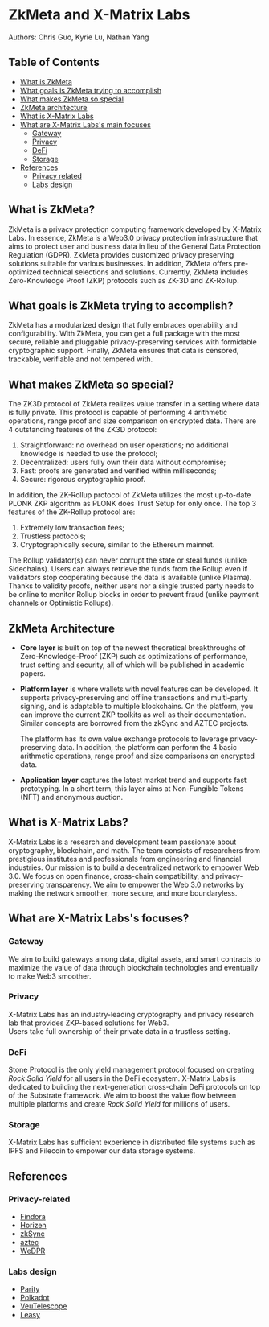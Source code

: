 # ZkMeta and X-Matrix Labs

Authors: Chris Guo, Kyrie Lu, Nathan Yang

## Table of Contents
* [What is ZkMeta](#what-is-zkmeta)
* [What goals is ZkMeta trying to accomplish](#what-goals-is-zkmeta-trying-to-accomplish)
* [What makes ZkMeta so special](#what-makes-zkmeta-so-special)
* [ZkMeta architecture](#zkmeta-architecture)
* [What is X-Matrix Labs](#what-is-x-matrix-labs)
* [What are X-Matrix Labs's main focuses](#what-are-x-matrix-labss-focuses)
    * [Gateway](#gateway)
    * [Privacy](#privacy)
    * [DeFi](#defi)
    * [Storage](#storage)
* [References](#references)
    * [Privacy related](#privacy-related)
    * [Labs design](#labs-design)

## What is ZkMeta?
ZkMeta is a privacy protection computing framework developed by X-Matrix Labs.
In essence, ZkMeta is a Web3.0 privacy protection infrastructure that aims to protect user and business data
in lieu of the General Data Protection Regulation (GDPR).
ZkMeta provides customized privacy preserving solutions suitable for various businesses.
In addition, ZkMeta offers pre-optimized technical selections and solutions.
Currently, ZkMeta includes Zero-Knowledge Proof (ZKP) protocols such as ZK-3D and ZK-Rollup.

## What goals is ZkMeta trying to accomplish?
ZkMeta has a modularized design that fully embraces operability and configurability.
With ZkMeta, you can get a full package with the most secure, reliable and pluggable
privacy-preserving services with formidable cryptographic support.
Finally, ZkMeta ensures that data is censored, trackable, verifiable and not tempered with.

## What makes ZkMeta so special?
The ZK3D protocol of ZkMeta realizes value transfer in a setting where data is fully private.
This protocol is capable of performing 4 arithmetic operations, range proof and size comparison on encrypted data.
There are 4 outstanding features of the ZK3D protocol:
1. Straightforward: no overhead on user operations; no additional knowledge is needed to use the protocol;
1. Decentralized: users fully own their data without compromise;
1. Fast: proofs are generated and verified within milliseconds;
1. Secure: rigorous cryptographic proof.

In addition, the ZK-Rollup protocol of ZkMeta utilizes the most up-to-date PLONK ZKP algorithm as PLONK does Trust Setup for only once.
The top 3 features of the ZK-Rollup protocol are:
1. Extremely low transaction fees;
1. Trustless protocols;
1. Cryptographically secure, similar to the Ethereum mainnet.

The Rollup validator(s) can never corrupt the state or steal funds (unlike Sidechains).
Users can always retrieve the funds from the Rollup even if validators stop cooperating
   because the data is available (unlike Plasma).
Thanks to validity proofs, neither users nor a single trusted party needs to be online to monitor Rollup blocks
   in order to prevent fraud (unlike payment channels or Optimistic Rollups).

## ZkMeta Architecture
* **Core layer**
  is built on top of the newest theoretical breakthroughs of Zero-Knowledge-Proof (ZKP)
  such as optimizations of performance, trust setting and security,
  all of which will be published in academic papers.

* **Platform layer**
  is where wallets with novel features can be developed.
  It supports privacy-preserving and offline transactions and
  multi-party signing, and is adaptable to multiple blockchains.
  On the platform, you can improve the current ZKP toolkits as well as their documentation.
  Similar concepts are borrowed from the zkSync and AZTEC projects.
  
  The platform has its own value exchange protocols to leverage privacy-preserving data.
  In addition, the platform can perform the 4 basic arithmetic operations,
  range proof and size comparisons on encrypted data.

* **Application layer**
  captures the latest market trend and supports fast prototyping.
  In a short term, this layer aims at Non-Fungible Tokens (NFT) and anonymous auction.

## What is X-Matrix Labs?
X-Matrix Labs is a research and development team passionate about cryptography, blockchain, and math.
The team consists of researchers from prestigious institutes and professionals from engineering and financial industries.
Our mission is to build a decentralized network to empower Web 3.0.
We focus on open finance, cross-chain compatibility, and privacy-preserving transparency.
We aim to empower the Web 3.0 networks by making the network smoother, more secure, and more boundaryless.

## What are X-Matrix Labs's focuses?
### Gateway
We aim to build gateways among data, digital assets, and smart contracts to maximize the value of data through blockchain technologies and eventually to make Web3 smoother.

### Privacy
X-Matrix Labs has an industry-leading cryptography and privacy research lab that provides ZKP-based solutions for Web3.\
Users take full ownership of their private data in a trustless setting.

### DeFi
Stone Protocol is the only yield management protocol focused on creating *Rock Solid Yield* for all users in the DeFi ecosystem.
X-Matrix Labs is dedicated to building the next-generation cross-chain DeFi protocols on top of the Substrate framework.
We aim to boost the value flow between multiple platforms and create *Rock Solid Yield* for millions of users.

### Storage
X-Matrix Labs has sufficient experience in distributed file systems such as IPFS and Filecoin to empower our data storage systems.

## References
### Privacy-related
* [Findora](https://findora.org)
* [Horizen](https://www.horizen.io)
* [zkSync](https://zksync.io/)
* [aztec](https://aztec.network/index.html)
* [WeDPR](https://wedpr-lab.readthedocs.io/zh_CN/latest/docs/introduction.html)

### Labs design
* [Parity](https://www.parity.io/)
* [Polkadot](https://polkadot.network/)
* [VeuTelescope](https://vuetelescope.com/explore?ui.slug=buefy&framework_null=true&_sort=lastDetectedAt%3Adesc)
* [Leasy](https://leasy.co/)
